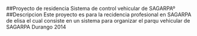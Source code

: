 ##Proyecto de residencia
Sistema de control vehicular de SAGARPAº
##Descripcion
Este proyecto es para la recidencia profesional en SAGARPA de elisa 
el cual consiste en un sistema para organizar el parqu vehicular de 
SAGARPA Durango 2014
